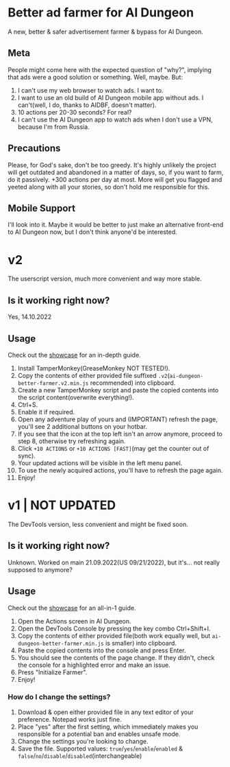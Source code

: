 # Better ad farmer for AI Dungeon
A new, better & safer advertisement farmer & bypass for AI Dungeon.

## Meta
People might come here with the expected question of "why?", implying that ads were a good solution or something. Well, maybe. But:
1. I can't use my web browser to watch ads. I want to.
2. I want to use an old build of AI Dungeon mobile app without ads. I can't(well, I do, thanks to AIDBF, doesn't matter).
3. 10 actions per 20-30 seconds? For real?
4. I can't use the AI Dungeon app to watch ads when I don't use a VPN, because I'm from Russia.

## Precautions
Please, for God's sake, don't be too greedy. It's highly unlikely the project will get outdated and abandoned in a matter of days, so, if you want to farm, do it passively. +300 actions per day at most. More will get you flagged and yeeted along with all your stories, so don't hold me responsible for this.

## Mobile Support
I'll look into it. Maybe it would be better to just make an alternative front-end to AI Dungeon now, but I don't think anyone'd be interested.

# v2
The userscript version, much more convenient and way more stable.

## Is it working right now?
Yes, 14.10.2022

## Usage
Check out the [showcase](https://check.the.url/you-are-too-early-and-i-am-too-lazy) for an in-depth guide.
1. Install TamperMonkey(GreaseMonkey NOT TESTED!).
2. Copy the contents of either provided file suffixed `.v2`(`ai-dungeon-better-farmer.v2.min.js` recommended) into clipboard.
3. Create a new TamperMonkey script and paste the copied contents into the script content(overwrite everything!).
4. Ctrl+S.
5. Enable it if required.
6. Open any adventure play of yours and (IMPORTANT) refresh the page, you'll see 2 additional buttons on your hotbar.
7. If you see that the icon at the top left isn't an arrow anymore, proceed to step 8, otherwise try refreshing again.
8. Click `+10 ACTIONS` or `+10 ACTIONS [FAST]`(may get the counter out of sync).
9. Your updated actions will be visible in the left menu panel.
10. To use the newly acquired actions, you'll have to refresh the page again.
11. Enjoy!

# v1 | NOT UPDATED
The DevTools version, less convenient and might be fixed soon.

## Is it working right now?
Unknown. Worked on main 21.09.2022(US 09/21/2022), but it's... not really supposed to anymore?

## Usage
Check out the [showcase](https://youtu.be/Jr_UAZQ-mqQ) for an all-in-1 guide.
1. Open the Actions screen in AI Dungeon.
2. Open the DevTools Console by pressing the key combo Ctrl+Shift+I.
3. Copy the contents of either provided file(both work equally well, but `ai-dungeon-better-farmer.min.js` is smaller) into clipboard.
4. Paste the copied contents into the console and press Enter.
5. You should see the contents of the page change. If they didn't, check the console for a highlighted error and make an issue.
6. Press "Initialize Farmer".
7. Enjoy!
### How do I change the settings?
1. Download & open either provided file in any text editor of your preference. Notepad works just fine.
2. Place "yes" after the first setting, which immediately makes you responsible for a potential ban and enables unsafe mode.
3. Change the settings you're looking to change.
4. Save the file.
Supported values: `true`/`yes`/`enable`/`enabled` & `false`/`no`/`disable`/`disabled`(interchangeable)

